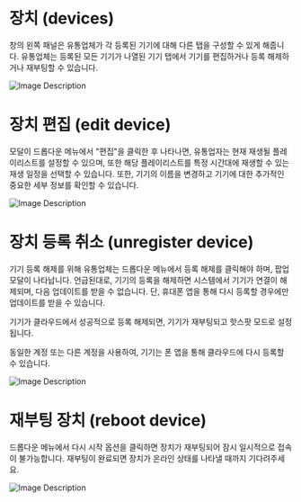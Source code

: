 # 장치 (devices)

창의 왼쪽 패널은 유통업체가 각 등록된 기기에 대해 다른 탭을 구성할 수 있게 해줍니다. 유통업체는 등록된 모든 기기가 나열된 기기 탭에서 기기를 편집하거나 등록 해제하거나 재부팅할 수 있습니다. 

![Image Description](./assets/images/devices.png)

# 장치 편집 (edit device)

모달이 드롭다운 메뉴에서 "편집"을 클릭한 후 나타나면, 유통업자는 현재 재생될 플레이리스트를 설정할 수 있으며, 또한 해당 플레이리스트를 특정 시간대에 재생할 수 있는 재생 일정을 선택할 수 있습니다. 또한, 기기의 이름을 변경하고 기기에 대한 추가적인 중요한 세부 정보를 확인할 수 있습니다.

![Image Description](./assets/images/devices.png)

# 장치 등록 취소 (unregister device)

기기 등록 해제를 위해 유통업체는 드롭다운 메뉴에서 등록 해제를 클릭해야 하며, 팝업 모달이 나타납니다. 언급된대로, 기기의 등록을 해제하면 시스템에서 기기가 연결이 해제되며, 다음 업데이트를 받을 수 없습니다. 단, 휴대폰 앱을 통해 다시 등록할 경우에만 업데이트를 받을 수 있습니다.

기기가 클라우드에서 성공적으로 등록 해제되면, 기기가 재부팅되고 핫스팟 모드로 설정됩니다.

동일한 계정 또는 다른 계정을 사용하여, 기기는 폰 앱을 통해 클라우드에 다시 등록할 수 있습니다.

![Image Description](./assets/images/devices.png)

# 재부팅 장치 (reboot device)


드롭다운 메뉴에서 다시 시작 옵션을 클릭하면 장치가 재부팅되어 잠시 일시적으로 접속이 불가능합니다. 재부팅이 완료되면 장치가 온라인 상태를 나타낼 때까지 기다려주세요.

![Image Description](./assets/images/devices.png)